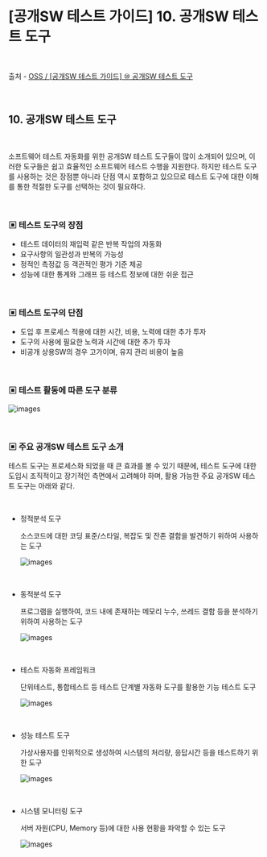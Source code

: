# [공개SW 테스트 가이드] 10. 공개SW 테스트 도구

<br/>

출처 - [OSS / [공개SW 테스트 가이드] ⑩ 공개SW 테스트 도구](https://www.oss.kr/info_test/show/b3f50bf5-7d67-486f-bc70-d426d6f01dc4?search_keyword=sw+%ED%85%8C%EC%8A%A4%ED%8A%B8&page=4)

<br/>

## 10. 공개SW 테스트 도구

<br/>

소프트웨어 테스트 자동화를 위한 공개SW 테스트 도구들이 많이 소개되어 있으며, 이러한 도구들은 쉽고 효율적인 소프트웨어 테스트 수행을 지원한다. 하지만 테스트 도구를 사용하는 것은 장점뿐 아니라 단점 역시 포함하고 있으므로 테스트 도구에 대한 이해를 통한 적절한 도구를 선택하는 것이 필요하다.

<br/>

### ▣ 테스트 도구의 장점

- 테스트 데이터의 재입력 같은 반복 작업의 자동화
- 요구사항의 일관성과 반복의 가능성
- 정적인 측정값 등 객관적인 평가 기준 제공
- 성능에 대한 통계와 그래프 등 테스트 정보에 대한 쉬운 접근

<br/>

### ▣ 테스트 도구의 단점

- 도입 후 프로세스 적용에 대한 시간, 비용, 노력에 대한 추가 투자
- 도구의 사용에 필요한 노력과 시간에 대한 추가 투자
- 비공개 상용SW의 경우 고가이며, 유지 관리 비용이 높음

<br/>

### ▣ 테스트 활동에 따른 도구 분류

![images](/Images/2019/11/20191127-1645-01.png)

<br/>

### ▣ 주요 공개SW 테스트 도구 소개

테스트 도구는 프로세스화 되었을 때 큰 효과를 볼 수 있기 때문에, 테스트 도구에 대한 도입시 조직적이고 장기적인 측면에서 고려해야 하며, 활용 가능한 주요 공개SW 테스트 도구는 아래와 같다.

<br/>

- 정적분석 도구

  소스코드에 대한 코딩 표준/스타일, 복잡도 및 잔존 결함을 발견하기 위하여 사용하는 도구

  ![images](/Images/2019/11/20191127-1645-02.png)

<br/>

- 동적분석 도구

  프로그램을 실행하여, 코드 내에 존재하는 메모리 누수, 쓰레드 결함 등을 분석하기 위하여 사용하는 도구

  ![images](/Images/2019/11/20191127-1645-03.png)

<br/>

- 테스트 자동화 프레임워크

  단위테스트, 통합테스트 등 테스트 단계별 자동화 도구를 활용한 기능 테스트 도구

  ![images](/Images/2019/11/20191127-1645-04.png)

<br/>

- 성능 테스트 도구

  가상사용자를 인위적으로 생성하여 시스템의 처리량, 응답시간 등을 테스트하기 위한 도구

  ![images](/Images/2019/11/20191127-1645-05.png)

<br/>

- 시스템 모니터링 도구

  서버 자원(CPU, Memory 등)에 대한 사용 현황을 파악할 수 있는 도구

  ![images](/Images/2019/11/20191127-1645-06.png)
